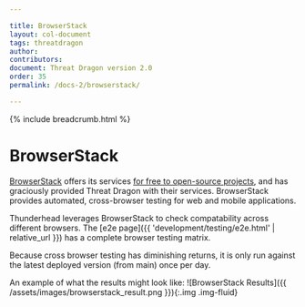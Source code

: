 ```yaml
---

title: BrowserStack
layout: col-document
tags: threatdragon
author:
contributors:
document: Threat Dragon version 2.0
order: 35
permalink: /docs-2/browserstack/

---
```


{% include breadcrumb.html %}
# BrowserStack

[BrowserStack](https://www.browserstack.com/) offers its services
[for free to open-source projects](https://www.browserstack.com/open-source),
and has graciously provided Threat Dragon with their services.
BrowserStack provides automated, cross-browser testing for web and mobile applications.

Thunderhead leverages BrowserStack to check compatability across different browsers.
The [e2e page]({{ 'development/testing/e2e.html' | relative_url }}) has a complete browser testing matrix.

Because cross browser testing has diminishing returns,
it is only run against the latest deployed version (from main) once per day.

An example of what the results might look like:
![BrowserStack Results]({{ /assets/images/browserstack_result.png }}){:.img .img-fluid}
